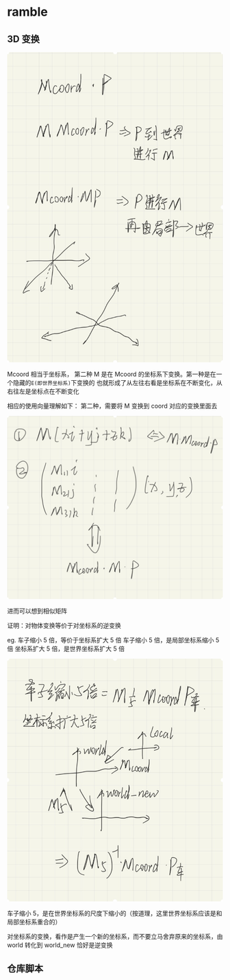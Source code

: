 # ramble

## 3D 变换

![](./_image/2022-03-23/e34a48660b56de9464649087d637aeab.jpg)

Mcoord 相当于坐标系， 第二种 M 是在 Mcoord 的坐标系下变换。第一种是在一个隐藏的`E(即世界坐标系)`下变换的
也就形成了从左往右看是坐标系在不断变化，从右往左是坐标点在不断变化

相应的使用向量理解如下：
第二种，需要将 M 变换到 coord 对应的变换里面去

![](./_image/2022-03-23/9d8ec7a00269696a2f095af0941f83bb.jpg)

进而可以想到相似矩阵

证明：对物体变换等价于对坐标系的逆变换

eg. 车子缩小 5 倍，等价于坐标系扩大 5 倍
车子缩小 5 倍，是局部坐标系缩小 5 倍
坐标系扩大 5 倍，是世界坐标系扩大 5 倍

![](./_image/2022-03-23/615cc3cca8c84e3d2c46176a579047a3.jpg)

车子缩小 5，是在世界坐标系的尺度下缩小的（按道理，这里世界坐标系应该是和局部坐标系重合的）

对坐标系的变换，看作是产生一个新的坐标系，而不要立马舍弃原来的坐标系，由 world 转化到 world_new 恰好是逆变换

## 仓库脚本
